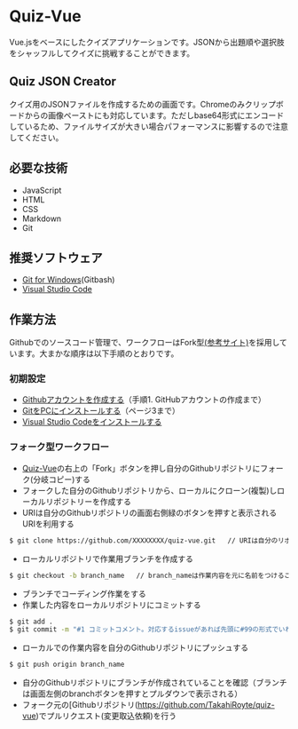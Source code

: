 # Quiz-Vue

Vue.jsをベースにしたクイズアプリケーションです。JSONから出題順や選択肢をシャッフルしてクイズに挑戦することができます。

## Quiz JSON Creator

クイズ用のJSONファイルを作成するための画面です。Chromeのみクリップボードからの画像ペーストにも対応しています。ただしbase64形式にエンコードしているため、ファイルサイズが大きい場合パフォーマンスに影響するので注意してください。

## 必要な技術

- JavaScript
- HTML
- CSS
- Markdown
- Git

## 推奨ソフトウェア

- [Git for Windows](https://git-for-windows.github.io/)(Gitbash)
- [Visual Studio Code](https://www.visualstudio.com/ja-jp/products/code-vs.aspx)

## 作業方法

Githubでのソースコード管理で、ワークフローはFork型[(参考サイト)](http://kik.xii.jp/archives/179)を採用しています。大まかな順序は以下手順のとおりです。

### 初期設定

- [Githubアカウントを作成する](http://qiita.com/kooohei/items/361da3c9dbb6e0c7946b)（手順1. GitHubアカウントの作成まで）
- [GitをPCにインストールする](http://www.atmarkit.co.jp/ait/articles/1603/31/news026_3.html)（ページ3まで）
- [Visual Studio Codeをインストールする](http://www.atmarkit.co.jp/ait/articles/1507/10/news028.html)

### フォーク型ワークフロー

- [Quiz-Vue](https://github.com/TakahiRoyte/quiz-vue)の右上の「Fork」ボタンを押し自分のGithubリポジトリにフォーク(分岐コピー)する
- フォークした自分のGithubリポジトリから、ローカルにクローン(複製)しローカルリポジトリーを作成する
- URIは自分のGithubリポジトリの画面右側緑のボタンを押すと表示されるURIを利用する

```bash
$ git clone https://github.com/XXXXXXXX/quiz-vue.git   // URIは自分のリポジトリのものにすること
```
- ローカルリポジトリで作業用ブランチを作成する

```bash
$ git checkout -b branch_name   // branch_nameは作業内容を元に名前をつけること 例：fix_css_error
```

- ブランチでコーディング作業をする
- 作業した内容をローカルリポジトリにコミットする

```bash
$ git add . 
$ git commit -m "#1 コミットコメント。対応するissueがあれば先頭に#99の形式でいれる"
```

- ローカルでの作業内容を自分のGithubリポジトリにプッシュする

```bash
$ git push origin branch_name
```

- 自分のGithubリポジトリにブランチが作成されていることを確認（ブランチは画面左側のbranchボタンを押すとプルダウンで表示される）
- フォーク元の[Githubリポジトリ(https://github.com/TakahiRoyte/quiz-vue)でプルリクエスト(変更取込依頼)を行う
